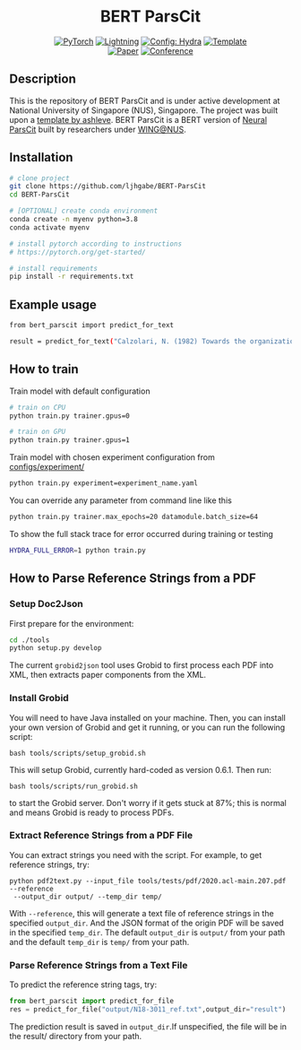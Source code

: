 

<div align="center">
   
# BERT ParsCit

<a href="https://pytorch.org/get-started/locally/"><img alt="PyTorch" src="https://img.shields.io/badge/PyTorch-ee4c2c?logo=pytorch&logoColor=white"></a>
<a href="https://pytorchlightning.ai/"><img alt="Lightning" src="https://img.shields.io/badge/-Lightning-792ee5?logo=pytorchlightning&logoColor=white"></a>
<a href="https://hydra.cc/"><img alt="Config: Hydra" src="https://img.shields.io/badge/Config-Hydra-89b8cd"></a>
<a href="https://github.com/ashleve/lightning-hydra-template"><img alt="Template" src="https://img.shields.io/badge/-Lightning--Hydra--Template-017F2F?style=flat&logo=github&labelColor=gray"></a><br>
[![Paper](http://img.shields.io/badge/paper-arxiv.1001.2234-B31B1B.svg)](https://www.nature.com/articles/nature14539)
[![Conference](http://img.shields.io/badge/AnyConference-year-4b44ce.svg)](https://papers.nips.cc/paper/2020)

</div>

## Description

This is the repository of BERT ParsCit and is under active development at National University of Singapore (NUS), Singapore. The project was built upon a [template by ashleve](https://github.com/ashleve/lightning-hydra-template).
BERT ParsCit is a BERT version of [Neural ParsCit](https://github.com/WING-NUS/Neural-ParsCit) built by researchers under [WING@NUS](https://wing.comp.nus.edu.sg/).

## Installation

```bash
# clone project
git clone https://github.com/ljhgabe/BERT-ParsCit
cd BERT-ParsCit

# [OPTIONAL] create conda environment
conda create -n myenv python=3.8
conda activate myenv

# install pytorch according to instructions
# https://pytorch.org/get-started/

# install requirements
pip install -r requirements.txt
```

## Example usage

```bash
from bert_parscit import predict_for_text

result = predict_for_text("Calzolari, N. (1982) Towards the organization of lexical definitions on a database structure. In E. Hajicova (Ed.), COLING '82 Abstracts, Charles University, Prague, pp.61-64.")
```

## How to train

Train model with default configuration

```bash
# train on CPU
python train.py trainer.gpus=0

# train on GPU
python train.py trainer.gpus=1
```

Train model with chosen experiment configuration from [configs/experiment/](configs/experiment/)

```bash
python train.py experiment=experiment_name.yaml
```

You can override any parameter from command line like this

```bash
python train.py trainer.max_epochs=20 datamodule.batch_size=64
```

To show the full stack trace for error occurred during training or testing

```bash
HYDRA_FULL_ERROR=1 python train.py
```

## How to Parse Reference Strings from a PDF
###  Setup Doc2Json
First prepare for the environment:
```bash
cd ./tools
python setup.py develop
```
The current `grobid2json` tool uses Grobid to first process each PDF into XML, then extracts paper components from the XML.

### Install Grobid

You will need to have Java installed on your machine. Then, you can install your own version of Grobid and get it running, or you can run the following script:

```console
bash tools/scripts/setup_grobid.sh
```

This will setup Grobid, currently hard-coded as version 0.6.1. Then run:

```console
bash tools/scripts/run_grobid.sh
```

to start the Grobid server. Don't worry if it gets stuck at 87%; this is normal and means Grobid is ready to process PDFs.


### Extract Reference Strings from a PDF File

You can extract strings you need with the script. 
For example, to get reference strings, try:
```console
python pdf2text.py --input_file tools/tests/pdf/2020.acl-main.207.pdf --reference
 --output_dir output/ --temp_dir temp/
```
With `--reference`, this will generate a text file of reference strings in the specified `output_dir`.
And the JSON format of the origin PDF will be saved in the specified `temp_dir`. 
The default `output_dir` is `output/` from your path and the default `temp_dir` is `temp/` from your path.
 
### Parse Reference Strings from a Text File
To predict the reference string tags, try:
```python
from bert_parscit import predict_for_file
res = predict_for_file("output/N18-3011_ref.txt",output_dir="result")
```
The prediction result is saved in `output_dir`.If unspecified, the file will be in the result/ directory from your path.

